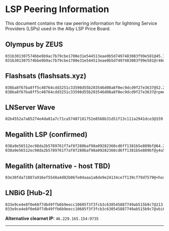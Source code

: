 # LSP Peering Information

This document contains the raw peering information for lightning Service Providers (LSPs) used in the Alby LSP Price Board.

## Olympus by ZEUS
```
031b301307574bbe9b9ac7b79cbe1700e31e544513eae0b5d7497483083f99e581@45.79.192.236:9735
031b301307574bbe9b9ac7b79cbe1700e31e544513eae0b5d7497483083f99e581@r46dwvxcdri754hf6n3rwexmc53h5x4natg5g6hidnxfzejm5xrqn2id.onion:9735
```

## Flashsats (flashsats.xyz)
```
038ba8f67ba8ff5c48764cdd3251c33598d55b203546d08a8f0ec9dcd9f27e3637@52.24.240.84:9735
038ba8f67ba8ff5c48764cdd3251c33598d55b203546d08a8f0ec9dcd9f27e3637@rpmeiboyov7obu7xvs4lsyaurimwlusvd4sqy5scrtfzrh5xoa7hllyd.onion:9735
```

## LNServer Wave
```
02b4552a7a85274e4da01a7c71ca57407181752e8568b31d51f13c111a2941dce3@159.223.176.115:48049
```

## Megalith LSP (confirmed)
```
038a9e56512ec98da2b5789761f7af8f280baf98a09282360cd6ff1381b5e889bf@64.23.162.51:9735
038a9e56512ec98da2b5789761f7af8f280baf98a09282360cd6ff1381b5e889bf@y4u5v6vqenjr4wlnpcp4ekftpyfrsu2sewcrzcl7ob2lctwqcvqpocid.onion:9735
```

## Megalith (alternative - host TBD)
```
03e30fda71887a916ef5548a4d02b06fe04aaa1a8de9e24134ce7f139cf79d7579@<host>:9735
```

## LNBiG [Hub-2]
```
033e9ce4e8f0e68f7db49ffb6b9eecc10605f3f3fcb3c630545887749ab515b9c7@213.174.156.72:9735
033e9ce4e8f0e68f7db49ffb6b9eecc10605f3f3fcb3c630545887749ab515b9c7@xbi6bipfby6prt6wddufgv5mq4mx2ihxsy4u4hycd73qfgc3oslonuid.onion:9735
```
**Alternative clearnet IP:** `46.229.165.154:9735`

---

